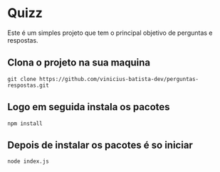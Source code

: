 # Quizz

<p> Este é um simples projeto que tem o principal objetivo de perguntas e respostas. </p>

## Clona o projeto na sua maquina

    git clone https://github.com/vinicius-batista-dev/perguntas-respostas.git

## Logo em seguida instala os pacotes

    npm install

## Depois de instalar os pacotes é so iniciar

    node index.js


